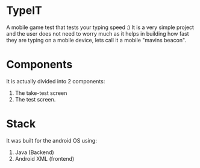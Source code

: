 # TypeIT
A mobile game test that tests your typing speed :)
It is a very simple project and the user does not need to worry much as it helps in building how fast they are typing on a mobile device, lets call it a mobile "mavins beacon".

# Components
It is actually divided into 2 components:
1. The take-test screen
2. The test screen.

# Stack
It was built for the android OS using:
1. Java (Backend)
2. Android XML (frontend)

